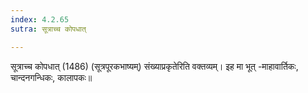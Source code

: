 ```yaml
---
index: 4.2.65
sutra: सूत्राच्च कोपधात्

---
```

 सूत्राच्च कोपधात् (1486) (सूत्रपूरकभाष्यम्) संख्याप्रकृतेरिति वक्तव्यम्। इह मा भूत् -माहावार्तिकः, चान्दनगन्धिकः, कालापकः॥ 